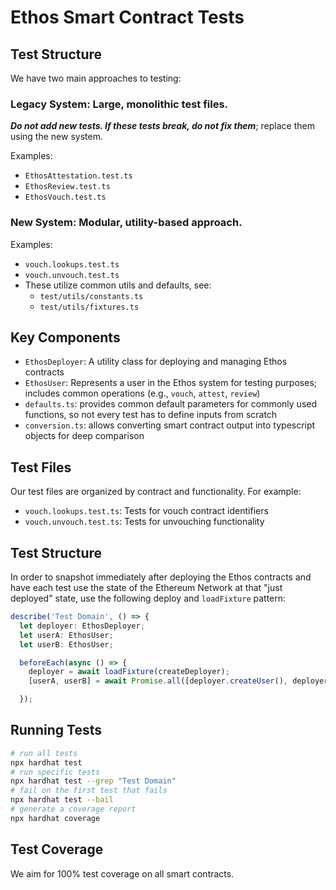# Ethos Smart Contract Tests

## Test Structure

We have two main approaches to testing:

### **Legacy System**: Large, monolithic test files.
***Do not add new tests. If these tests break, do not fix them***; replace them using the new system.

Examples:
- `EthosAttestation.test.ts`
- `EthosReview.test.ts`
- `EthosVouch.test.ts`

### **New System**: Modular, utility-based approach.

Examples:
- `vouch.lookups.test.ts`
- `vouch.unvouch.test.ts`
- These utilize common utils and defaults, see:
    - `test/utils/constants.ts`
    - `test/utils/fixtures.ts`

## Key Components

- `EthosDeployer`: A utility class for deploying and managing Ethos contracts
- `EthosUser`: Represents a user in the Ethos system for testing purposes; includes common operations (e.g., `vouch`, `attest`, `review`)
- `defaults.ts`: provides common default parameters for commonly used functions, so not every test has to define inputs from scratch
- `conversion.ts`: allows converting smart contract output into typescript objects for deep comparison

## Test Files

Our test files are organized by contract and functionality. For example:

- `vouch.lookups.test.ts`: Tests for vouch contract identifiers
- `vouch.unvouch.test.ts`: Tests for unvouching functionality

## Test Structure

In order to snapshot immediately after deploying the Ethos contracts and have each test use the state of the Ethereum Network at that "just deployed" state, use the following deploy and `loadFixture` pattern:

```typescript
describe('Test Domain', () => {
  let deployer: EthosDeployer;
  let userA: EthosUser;
  let userB: EthosUser;

  beforeEach(async () => {
    deployer = await loadFixture(createDeployer);
    [userA, userB] = await Promise.all([deployer.createUser(), deployer.createUser()]);

  });
```

## Running Tests

```bash
# run all tests
npx hardhat test
# run specific tests
npx hardhat test --grep "Test Domain"
# fail on the first test that fails
npx hardhat test --bail
# generate a coverage report
npx hardhat coverage
```

## Test Coverage

We aim for 100% test coverage on all smart contracts.
